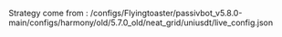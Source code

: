 Strategy come from : /configs/Flyingtoaster/passivbot_v5.8.0-main/configs/harmony/old/5.7.0_old/neat_grid/uniusdt/live_config.json